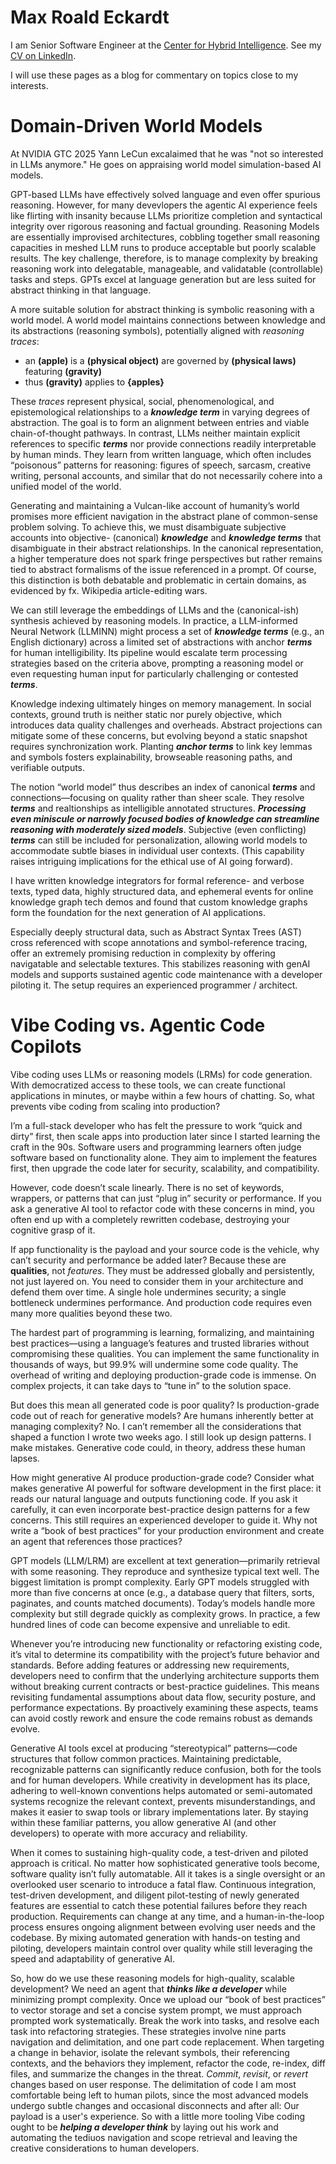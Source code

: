 # Max Roald Eckardt

I am Senior Software Engineer at the [Center for Hybrid Intelligence](https://mgmt.au.dk/center-for-hybrid-intelligence/). See my [CV on LinkedIn](https://www.linkedin.com/in/max-roald-eckardt-69706071/).

I will use these pages as a blog for commentary on topics close to my interests. 

# Domain-Driven World Models
At NVIDIA GTC 2025 Yann LeCun excalaimed that he was "not so interested in LLMs anymore." He goes on appraising world model simulation-based AI models.

GPT-based LLMs have effectively solved language and even offer spurious reasoning. However, for many devevlopers the agentic AI experience feels like flirting with insanity because LLMs prioritize completion and syntactical integrity over rigorous reasoning and factual grounding. Reasoning Models are essentially improvised architectures, cobbling together small reasoning capacities in meshed LLM runs to produce acceptable but poorly scalable results. The key challenge, therefore, is to manage complexity by breaking reasoning work into delegatable, manageable, and validatable (controllable) tasks and steps. GPTs excel at language generation but are less suited for abstract thinking in that language.

A more suitable solution for abstract thinking is symbolic reasoning with a world model. A world model maintains connections between knowledge and its abstractions (reasoning symbols), potentially aligned with _reasoning traces_:

- an __(apple)__ is a __(physical object)__ are governed by __(physical laws)__ featuring __(gravity)__
- thus __(gravity)__ applies to __{apples}__

These _traces_ represent physical, social, phenomenological, and epistemological relationships to a ___knowledge term___ in varying degrees of abstraction. The goal is to form an alignment between entries and viable chain-of-thought pathways. In contrast, LLMs neither maintain explicit references to specific ___terms___ nor provide connections readily interpretable by human minds. They learn from written language, which often includes “poisonous” patterns for reasoning: figures of speech, sarcasm, creative writing, personal accounts, and similar that do not necessarily cohere into a unified model of the world.

Generating and maintaining a Vulcan-like account of humanity’s world promises more efficient navigation in the abstract plane of common-sense problem solving. To achieve this, we must disambiguate subjective accounts into objective- (canonical) ___knowledge___ and ___knowledge terms___ that disambiguate in their abstract relationships. In the canonical representation, a higher temperature does not spark fringe perspectives but rather remains tied to abstract formalisms of the issue referenced in a prompt. Of course, this distinction is both debatable and problematic in certain domains, as evidenced by fx. Wikipedia article-editing wars.

We can still leverage the embeddings of LLMs and the (canonical-ish) synthesis achieved by reasoning models. In practice, a LLM-informed Neural Network (LLMINN) might process a set of ___knowledge terms___ (e.g., an English dictionary) across a limited set of abstractions with anchor ___terms___ for human intelligibility. Its pipeline would escalate term processing strategies based on the criteria above, prompting a reasoning model or even requesting human input for particularly challenging or contested ___terms___.

Knowledge indexing ultimately hinges on memory management. In social contexts, ground truth is neither static nor purely objective, which introduces data quality challenges and overheads. Abstract projections can mitigate some of these concerns, but evolving beyond a static snapshot requires synchronization work. Planting ___anchor terms___ to link key lemmas and symbols fosters explainability, browseable reasoning paths, and verifiable outputs.

The notion “world model” thus describes an index of canonical ___terms___ and connections—focusing on quality rather than sheer scale. They resolve ___terms___ and realtionships as intelligible annotated structures. ___Processing even miniscule or narrowly focused bodies of knowledge can streamline reasoning with moderately sized models___. Subjective (even conflicting) ___terms___ can still be included for personalization, allowing world models to accommodate subtle biases in individual user contexts. (This capability raises intriguing implications for the ethical use of AI going forward).

I have written knowledge integrators for formal reference- and verbose texts, typed data, highly structured data, and ephemeral events for online knowledge graph tech demos and found that custom knowledge graphs form the foundation for the next generation of AI applications. 

Especially deeply structural data, such as Abstract Syntax Trees (AST) cross referenced with scope annotations and symbol-reference tracing, offer an extremely promising reduction in complexity by offering navigatable and selectable textures. This stabilizes reasoning with genAI models and supports sustained agentic code maintenance with a developer piloting it. The setup requires an experienced programmer / architect.

# Vibe Coding vs. Agentic Code Copilots
Vibe coding uses LLMs or reasoning models (LRMs) for code generation. With democratized access to these tools, we can create functional applications in minutes, or maybe within a few hours of chatting. So, what prevents vibe coding from scaling into production?

I’m a full-stack developer who has felt the pressure to work “quick and dirty” first, then scale apps into production later since I started learning the craft in the 90s. Software users and programming learners often judge software based on functionality alone. They aim to implement the features first, then upgrade the code later for security, scalability, and compatibility.

However, code doesn’t scale linearly. There is no set of keywords, wrappers, or patterns that can just “plug in” security or performance. If you ask a generative AI tool to refactor code with these concerns in mind, you often end up with a completely rewritten codebase, destroying your cognitive grasp of it.

If app functionality is the payload and your source code is the vehicle, why can’t security and performance be added later? Because these are __qualities__, not _features_. They must be addressed globally and persistently, not just layered on. You need to consider them in your architecture and defend them over time. A single hole undermines security; a single bottleneck undermines performance. And production code requires even many more qualities beyond these two.

The hardest part of programming is learning, formalizing, and maintaining best practices—using a language’s features and trusted libraries without compromising these qualities. You can implement the same functionality in thousands of ways, but 99.9% will undermine some code quality. The overhead of writing and deploying production-grade code is immense. On complex projects, it can take days to “tune in” to the solution space.

But does this mean all generated code is poor quality? Is production-grade code out of reach for generative models? Are humans inherently better at managing complexity? No. I can’t remember all the considerations that shaped a function I wrote two weeks ago. I still look up design patterns. I make mistakes. Generative code could, in theory, address these human lapses.

How might generative AI produce production-grade code? Consider what makes generative AI powerful for software development in the first place: it reads our natural language and outputs functioning code. If you ask it carefully, it can even incorporate best-practice design patterns for a few concerns. This still requires an experienced developer to guide it. Why not write a “book of best practices” for your production environment and create an agent that references those practices?

GPT models (LLM/LRM) are excellent at text generation—primarily retrieval with some reasoning. They reproduce and synthesize typical text well. The biggest limitation is prompt complexity. Early GPT models struggled with more than five concerns at once (e.g., a database query that filters, sorts, paginates, and counts matched documents). Today’s models handle more complexity but still degrade quickly as complexity grows. In practice, a few hundred lines of code can become expensive and unreliable to edit.

Whenever you’re introducing new functionality or refactoring existing code, it’s vital to determine its compatibility with the project’s future behavior and standards. Before adding features or addressing new requirements, developers need to confirm that the underlying architecture supports them without breaking current contracts or best-practice guidelines. This means revisiting fundamental assumptions about data flow, security posture, and performance expectations. By proactively examining these aspects, teams can avoid costly rework and ensure the code remains robust as demands evolve.

Generative AI tools excel at producing “stereotypical” patterns—code structures that follow common practices. Maintaining predictable, recognizable patterns can significantly reduce confusion, both for the tools and for human developers. While creativity in development has its place, adhering to well-known conventions helps automated or semi-automated systems recognize the relevant context, prevents misunderstandings, and makes it easier to swap tools or library implementations later. By staying within these familiar patterns, you allow generative AI (and other developers) to operate with more accuracy and reliability.

When it comes to sustaining high-quality code, a test-driven and piloted approach is critical. No matter how sophisticated generative tools become, software quality isn’t fully automatable. All it takes is a single oversight or an overlooked user scenario to introduce a fatal flaw. Continuous integration, test-driven development, and diligent pilot-testing of newly generated features are essential to catch these potential failures before they reach production. Requirements can change at any time, and a human-in-the-loop process ensures ongoing alignment between evolving user needs and the codebase. By mixing automated generation with hands-on testing and piloting, developers maintain control over quality while still leveraging the speed and adaptability of generative AI.

So, how do we use these reasoning models for high-quality, scalable development? We need an agent that ___thinks like a developer___ while minimizing prompt complexity. Once we upload our “book of best practices” to vector storage and set a concise system prompt, we must approach prompted work systematically. Break the work into tasks, and resolve each task into refactoring strategies. These strategies involve nine parts navigation and delimitation, and one part code replacement. When targeting a change in behavior, isolate the relevant symbols, their referencing contexts, and the behaviors they implement, refactor the code, re-index, diff files, and summarize the changes in the threat. _Commit_, _revisit_, or _revert_ changes based on user response. The delimitation of code I am most comfortable being left to human pilots, since the most advanced models undergo subtle changes and occasional disconnects and after all: Our payload is a user's experience. So with a little more tooling Vibe coding ought to be ___helping a developer think___ by laying out his work and automating the tediuos navigation and scope retrieval and leaving the creative considerations to human developers.  



